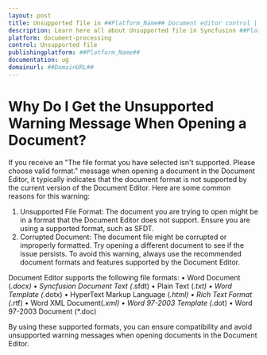 ```yaml
---
layout: post
title: Unsupported file in ##Platform_Name## Document editor control | Syncfusion
description: Learn here all about Unsupported file in Syncfusion ##Platform_Name## Document editor control of Syncfusion Essential JS 2 and more.
platform: document-processing
control: Unsupported file 
publishingplatform: ##Platform_Name##
documentation: ug
domainurl: ##DomainURL##
---
```


# Why Do I Get the Unsupported Warning Message When Opening a Document?

If you receive an "The file format you have selected isn't supported. Please choose valid format." message when opening a document in the Document Editor, it typically indicates that the document format is not supported by the current version of the Document Editor. Here are some common reasons for this warning:
1.	Unsupported File Format: The document you are trying to open might be in a format that the Document Editor does not support. Ensure you are using a supported format, such as SFDT.
2.	Corrupted Document: The document file might be corrupted or improperly formatted. Try opening a different document to see if the issue persists.
To avoid this warning, always use the recommended document formats and features supported by the Document Editor. 

Document Editor supports the following file formats:
•	Word Document (*.docx)
•	Syncfusion Document Text (*.sfdt)
•	Plain Text (*.txt)
•	Word Template (*.dotx)
•	HyperText Markup Language (*.html)
•	Rich Text Format (*.rtf)
•	Word XML Document(*.xml)
•	Word 97-2003 Template (*.dot)
•	Word 97-2003 Document (*.doc)

By using these supported formats, you can ensure compatibility and avoid unsupported warning messages when opening documents in the Document Editor.
